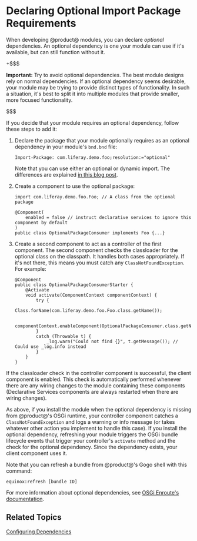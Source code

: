 # Declaring Optional Import Package Requirements [](id=declaring-optional-import-package-requirements)

When developing @product@ modules, you can declare *optional* dependencies. An
optional dependency is one your module can use if it's available, but can still
function without it. 

+$$$

**Important:** Try to avoid optional dependencies. The best module designs
rely on normal dependencies. If an optional dependency seems desirable, your
module may be trying to provide distinct types of functionality. In such a
situation, it's best to split it into multiple modules that provide smaller,
more focused functionality. 

$$$

If you decide that your module requires an optional dependency, follow these 
steps to add it: 

1.  Declare the package that your module optionally requires as an optional 
    dependency in your module's `bnd.bnd` file:

        Import-Package: com.liferay.demo.foo;resolution:="optional"

    <!-- 
    Replace the blog article link with a link to actual documentation. Need to 
    find actual documentation explaining the difference between optional imports 
    and dynamic imports. 
    -->
    Note that you can use either an optional or dynamic import. The differences 
    are explained 
    [in this blog post](http://web.ist.utl.pt/ist162500/?p=65). 

2.  Create a component to use the optional package: 

        import com.liferay.demo.foo.Foo; // A class from the optional package

        @Component(
            enabled = false // instruct declarative services to ignore this component by default
        )
        public class OptionalPackageConsumer implements Foo {...}

3.  Create a second component to act as a controller of the first component. The 
    second component checks the classloader for the optional class on the
    classpath. It handles both cases appropriately. If it's not there, this
    means you must catch any `ClassNotFoundException`. For example: 

        @Component
        public class OptionalPackageConsumerStarter {
   	        @Activate
   	        void activate(ComponentContext componentContext) {
                try {
                    Class.forName(com.liferay.demo.foo.Foo.class.getName());

                    componentContext.enableComponent(OptionalPackageConsumer.class.getName());
                }
                catch (Throwable t) {
                    _log.warn("Could not find {}", t.getMessage()); // Could use _log.info instead
                }
            }
        }

If the classloader check in the controller component is successful, the client 
component is enabled. This check is automatically performed whenever there are 
any wiring changes to the module containing these components (Declarative 
Services components are always restarted when there are wiring changes). 

As above, if you install the module when the optional dependency is missing from 
@product@'s OSGi runtime, your controller component catches a 
`ClassNotFoundException` and logs a warning or info message (or takes whatever 
other action you implement to handle this case). If you install the optional 
dependency, refreshing your module triggers the OSGi bundle lifecycle events 
that trigger your controller's `activate` method and the check for the optional 
dependency. Since the dependency exists, your client component uses it. 

Note that you can refresh a bundle from @product@'s Gogo shell with this 
command: 

    equinox:refresh [bundle ID]

For more information about optional dependencies, see 
[OSGi Enroute's documentation](http://enroute.osgi.org/tutorial_wrap/220-optional-dependencies). 

## Related Topics [](id=related-topics)

[Configuring Dependencies](/develop/tutorials/-/knowledge_base/7-0/configuring-dependencies)
